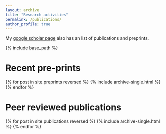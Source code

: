 ```yaml
---
layout: archive
title: "Research activities"
permalink: /publications/
author_profile: true
---
```



My [google scholar page](https://scholar.google.com/citations?user=ih_LeQYAAAAJ&hl=en) also has an list of publications and preprints. 
  
{% include base_path %}

Recent pre-prints
=====

{% for post in site.preprints reversed %} {% include archive-single.html %} {% endfor %}



Peer reviewed publications
=====
{% for post in site.publications reversed %} {% include archive-single.html %} {% endfor %}

